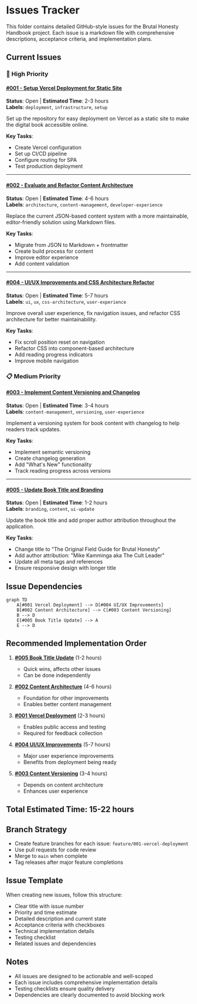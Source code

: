 # Issues Tracker

This folder contains detailed GitHub-style issues for the Brutal Honesty Handbook project. Each issue is a markdown file with comprehensive descriptions, acceptance criteria, and implementation plans.

## Current Issues

### 🚀 High Priority

#### [#001 - Setup Vercel Deployment for Static Site](./001-vercel-deployment-setup.md)
**Status**: Open | **Estimated Time**: 2-3 hours  
**Labels**: `deployment`, `infrastructure`, `setup`

Set up the repository for easy deployment on Vercel as a static site to make the digital book accessible online.

**Key Tasks**:
- Create Vercel configuration
- Set up CI/CD pipeline
- Configure routing for SPA
- Test production deployment

---

#### [#002 - Evaluate and Refactor Content Architecture](./002-content-architecture-refactor.md)
**Status**: Open | **Estimated Time**: 4-6 hours  
**Labels**: `architecture`, `content-management`, `developer-experience`

Replace the current JSON-based content system with a more maintainable, editor-friendly solution using Markdown files.

**Key Tasks**:
- Migrate from JSON to Markdown + frontmatter
- Create build process for content
- Improve editor experience
- Add content validation

---

#### [#004 - UI/UX Improvements and CSS Architecture Refactor](./004-ui-ux-improvements.md)
**Status**: Open | **Estimated Time**: 5-7 hours  
**Labels**: `ui`, `ux`, `css-architecture`, `user-experience`

Improve overall user experience, fix navigation issues, and refactor CSS architecture for better maintainability.

**Key Tasks**:
- Fix scroll position reset on navigation
- Refactor CSS into component-based architecture
- Add reading progress indicators
- Improve mobile navigation

### 📋 Medium Priority

#### [#003 - Implement Content Versioning and Changelog](./003-content-versioning-changelog.md)
**Status**: Open | **Estimated Time**: 3-4 hours  
**Labels**: `content-management`, `versioning`, `user-experience`

Implement a versioning system for book content with changelog to help readers track updates.

**Key Tasks**:
- Implement semantic versioning
- Create changelog generation
- Add "What's New" functionality
- Track reading progress across versions

---

#### [#005 - Update Book Title and Branding](./005-book-title-and-branding-update.md)
**Status**: Open | **Estimated Time**: 1-2 hours  
**Labels**: `branding`, `content`, `ui-update`

Update the book title and add proper author attribution throughout the application.

**Key Tasks**:
- Change title to "The Original Field Guide for Brutal Honesty"
- Add author attribution: "Mike Kamminga aka The Cult Leader"
- Update all meta tags and references
- Ensure responsive design with longer title

## Issue Dependencies

```mermaid
graph TD
    A[#001 Vercel Deployment] --> D[#004 UI/UX Improvements]
    B[#002 Content Architecture] --> C[#003 Content Versioning]
    B --> D
    E[#005 Book Title Update] --> A
    E --> D
```

## Recommended Implementation Order

1. **[#005 Book Title Update](./005-book-title-and-branding-update.md)** (1-2 hours)
   - Quick wins, affects other issues
   - Can be done independently

2. **[#002 Content Architecture](./002-content-architecture-refactor.md)** (4-6 hours)
   - Foundation for other improvements
   - Enables better content management

3. **[#001 Vercel Deployment](./001-vercel-deployment-setup.md)** (2-3 hours)
   - Enables public access and testing
   - Required for feedback collection

4. **[#004 UI/UX Improvements](./004-ui-ux-improvements.md)** (5-7 hours)
   - Major user experience improvements
   - Benefits from deployment being ready

5. **[#003 Content Versioning](./003-content-versioning-changelog.md)** (3-4 hours)
   - Depends on content architecture
   - Enhances user experience

## Total Estimated Time: 15-22 hours

## Branch Strategy

- Create feature branches for each issue: `feature/001-vercel-deployment`
- Use pull requests for code review
- Merge to `main` when complete
- Tag releases after major feature completions

## Issue Template

When creating new issues, follow this structure:
- Clear title with issue number
- Priority and time estimate
- Detailed description and current state
- Acceptance criteria with checkboxes
- Technical implementation details
- Testing checklist
- Related issues and dependencies

## Notes

- All issues are designed to be actionable and well-scoped
- Each issue includes comprehensive implementation details
- Testing checklists ensure quality delivery
- Dependencies are clearly documented to avoid blocking work 